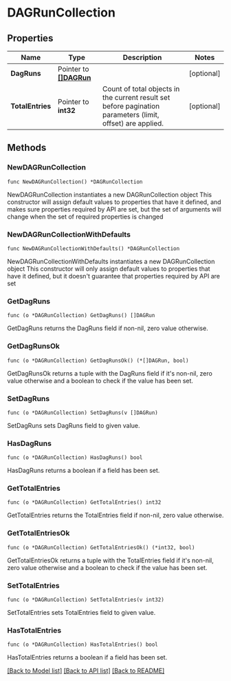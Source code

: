 <!--
 Licensed to the Apache Software Foundation (ASF) under one
 or more contributor license agreements.  See the NOTICE file
 distributed with this work for additional information
 regarding copyright ownership.  The ASF licenses this file
 to you under the Apache License, Version 2.0 (the
 "License"); you may not use this file except in compliance
 with the License.  You may obtain a copy of the License at

   http://www.apache.org/licenses/LICENSE-2.0

 Unless required by applicable law or agreed to in writing,
 software distributed under the License is distributed on an
 "AS IS" BASIS, WITHOUT WARRANTIES OR CONDITIONS OF ANY
 KIND, either express or implied.  See the License for the
 specific language governing permissions and limitations
 under the License.
 -->

# DAGRunCollection

## Properties

Name | Type | Description | Notes
------------ | ------------- | ------------- | -------------
**DagRuns** | Pointer to [**[]DAGRun**](DAGRun.md) |  | [optional] 
**TotalEntries** | Pointer to **int32** | Count of total objects in the current result set before pagination parameters (limit, offset) are applied.  | [optional] 

## Methods

### NewDAGRunCollection

`func NewDAGRunCollection() *DAGRunCollection`

NewDAGRunCollection instantiates a new DAGRunCollection object
This constructor will assign default values to properties that have it defined,
and makes sure properties required by API are set, but the set of arguments
will change when the set of required properties is changed

### NewDAGRunCollectionWithDefaults

`func NewDAGRunCollectionWithDefaults() *DAGRunCollection`

NewDAGRunCollectionWithDefaults instantiates a new DAGRunCollection object
This constructor will only assign default values to properties that have it defined,
but it doesn't guarantee that properties required by API are set

### GetDagRuns

`func (o *DAGRunCollection) GetDagRuns() []DAGRun`

GetDagRuns returns the DagRuns field if non-nil, zero value otherwise.

### GetDagRunsOk

`func (o *DAGRunCollection) GetDagRunsOk() (*[]DAGRun, bool)`

GetDagRunsOk returns a tuple with the DagRuns field if it's non-nil, zero value otherwise
and a boolean to check if the value has been set.

### SetDagRuns

`func (o *DAGRunCollection) SetDagRuns(v []DAGRun)`

SetDagRuns sets DagRuns field to given value.

### HasDagRuns

`func (o *DAGRunCollection) HasDagRuns() bool`

HasDagRuns returns a boolean if a field has been set.

### GetTotalEntries

`func (o *DAGRunCollection) GetTotalEntries() int32`

GetTotalEntries returns the TotalEntries field if non-nil, zero value otherwise.

### GetTotalEntriesOk

`func (o *DAGRunCollection) GetTotalEntriesOk() (*int32, bool)`

GetTotalEntriesOk returns a tuple with the TotalEntries field if it's non-nil, zero value otherwise
and a boolean to check if the value has been set.

### SetTotalEntries

`func (o *DAGRunCollection) SetTotalEntries(v int32)`

SetTotalEntries sets TotalEntries field to given value.

### HasTotalEntries

`func (o *DAGRunCollection) HasTotalEntries() bool`

HasTotalEntries returns a boolean if a field has been set.


[[Back to Model list]](../README.md#documentation-for-models) [[Back to API list]](../README.md#documentation-for-api-endpoints) [[Back to README]](../README.md)


